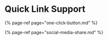 # Quick Link Support

{% page-ref page="one-click-button.md" %}

{% page-ref page="social-media-share.md" %}

